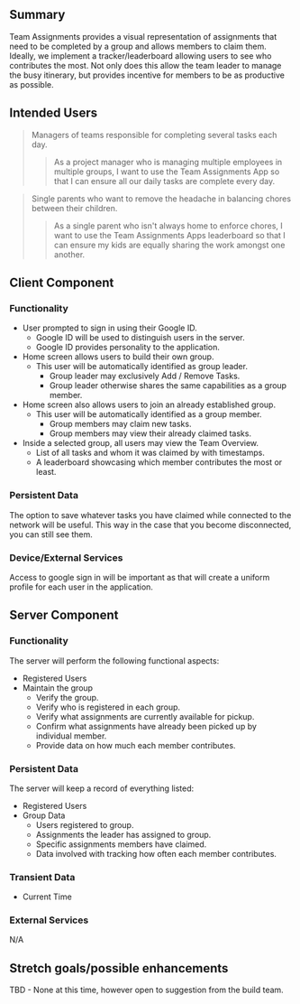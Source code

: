 ## Summary

Team Assignments provides a visual representation of assignments that need to be completed by a group and allows members to claim them. Ideally, we implement a tracker/leaderboard allowing users to see who contributes the most. Not only does this allow the team leader to manage the busy itinerary, but provides incentive for members to be as productive as possible. 

## Intended Users
> Managers of teams responsible for completing several tasks each day.
>> As a project manager who is managing multiple employees in multiple groups, I want to use the Team Assignments App so that I can ensure all our daily tasks are complete every day.

> Single parents who want to remove the headache in balancing chores between their children. 
>> As a single parent who isn't always home to enforce chores, I want to use the Team Assignments Apps leaderboard so that I can ensure my kids are equally sharing the work amongst one another.

## Client Component

### Functionality


* User prompted to sign in using their Google ID.
  * Google ID will be used to distinguish users in the server. 
  * Google ID provides personality to the application. 
* Home screen allows users to build their own group. 
  * This user will be automatically identified as group leader. 
    * Group leader may exclusively Add / Remove Tasks.
    * Group leader otherwise shares the same capabilities as a group member. 
* Home screen also allows users to join an already established group. 
  * This user will be automatically identified as a group member. 
    * Group members may claim new tasks. 
    * Group members may view their already claimed tasks. 
* Inside a selected group, all users may view the Team Overview. 
  * List of all tasks and whom it was claimed by with timestamps. 
  * A leaderboard showcasing which member contributes the most or least.

### Persistent Data

The option to save whatever tasks you have claimed while connected to the network will be useful. This way in the case that you become disconnected, you can still see them. 
    
### Device/External Services

Access to google sign in will be important as that will create a uniform profile for each user in the application. 
    
## Server Component

### Functionality

The server will perform the following functional aspects: 
* Registered Users
* Maintain the group
    * Verify the group. 
    * Verify who is registered in each group.
    * Verify what assignments are currently available for pickup. 
    * Confirm what assignments have already been picked up by individual member. 
    * Provide data on how much each member contributes.

### Persistent Data

The server will keep a record of everything listed:
* Registered Users
* Group Data
    * Users registered to group.
    * Assignments the leader has assigned to group.
    * Specific assignments members have claimed.
    * Data involved with tracking how often each member contributes.

### Transient Data

* Current Time


### External Services

N/A
    
## Stretch goals/possible enhancements 

TBD - None at this time, however open to suggestion from the build team. 
